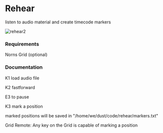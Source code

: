 # Rehear
listen to audio material and create timecode markers 


![rehear2](https://user-images.githubusercontent.com/127802993/227518396-54f9c606-a7f3-4772-a8ce-456785c68735.png)

### Requirements

Norns
Grid (optional)




### Documentation

K1 load audio file 

K2 fastforward 

E3 to pause
 
K3 mark a position

marked positions will be saved in "/home/we/dust/code/rehear/markers.txt"


Grid Remote:
Any key on the Grid is capable of marking a position
